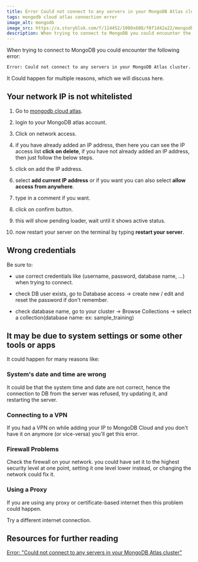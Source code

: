 ```yaml
---
title: Error Could not connect to any servers in your MongoDB Atlas cluster
tags: mongodb cloud atlas connection error
image_alt: mongodb
image_src: https://a.storyblok.com/f/114452/1080x608/f0f1d42a22/mongodb.png
description: When trying to connect to MongoDB you could encounter the following error Could not connect to any servers in your MongoDB Atlas cluster could happen for multiple reasons
---
```


When trying to connect to MongoDB you could encounter the following error:

```bash
Error: Could not connect to any servers in your MongoDB Atlas cluster. One common reason is that you're trying to access the database from an IP that isn't whitelisted. Make sure your current IP address is on your Atlas cluster's IP whitelist: https://docs.atlas.mongodb.com/security-whitelist/
```

It Could happen for multiple reasons, which we will discuss here.

## Your network IP is not whitelisted

1. Go to [mongodb cloud atlas](https://www.mongodb.com/cloud/atlas).

2. login to your MongoDB atlas account.

3. Click on network access.

4. if you have already added an IP address, then here you can see the IP access list **click on delete**, if you have not already added an IP address, then just follow the below steps.

5. click on add the IP address.

6. select **add current IP address** or if you want you can also select **allow access from anywhere**.

7. type in a comment if you want.

8. click on confirm button.

9. this will show pending loader, wait until it shows active status.

10. now restart your server on the terminal by typing **restart your server**.

## Wrong credentials

Be sure to:

- use correct credentials like (username, password, database name, ...) when trying to connect.

- check DB user exists, go to Database access -> create new / edit and reset the password if don't remember.

- check database name, go to your cluster -> Browse Collections -> select a collection(database name: ex: sample_training)

## It may be due to system settings or some other tools or apps

It could happen for many reasons like:

### System's date and time are wrong

It could be that the system time and date are not correct, hence the connection to DB from the server was refused, try updating it, and restarting the server.

### Connecting to a VPN

If you had a VPN on while adding your IP to MongoDB Cloud and you don't have it on anymore (or vice-versa) you'll get this error.

### Firewall Problems

Check the firewall on your network. you could have set it to the highest security level at one point, setting it one level lower instead, or changing the network could fix it.

### Using a Proxy

If you are using any proxy or certificate-based internet then this problem could happen.

Try a different internet connection.

## Resources for further reading

[Error: "Could not connect to any servers in your MongoDB Atlas cluster"](https://stackoverflow.com/questions/61937581/error-could-not-connect-to-any-servers-in-your-mongodb-atlas-cluster)
